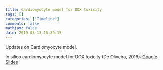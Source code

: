 ```yaml
---
title: Cardiomyocyte model for DOX toxicity
tags: []
categories: ["Timeline"]
comments: false
mathjax: false
date: 2019-05-13 15:39:15
---
```


Updates on Cardiomyocyte model.

<!-- more -->

In silico cardiomyocyte model for DOX toxicity (De Oliveira, 2016): [Google Slides](https://docs.google.com/presentation/d/1JbTcYvjPRr0fTms3diP5nkiXVlH4Wjch/edit#slide=id.p1)
